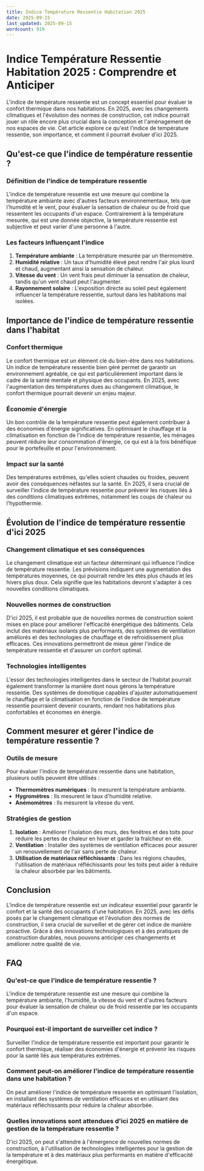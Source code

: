 ```yaml
---
title: Indice Température Ressentie Habitation 2025
date: 2025-09-15
last_updated: 2025-09-15
wordcount: 919
---
```


# Indice Température Ressentie Habitation 2025 : Comprendre et Anticiper

L'indice de température ressentie est un concept essentiel pour évaluer le confort thermique dans nos habitations. En 2025, avec les changements climatiques et l'évolution des normes de construction, cet indice pourrait jouer un rôle encore plus crucial dans la conception et l'aménagement de nos espaces de vie. Cet article explore ce qu'est l'indice de température ressentie, son importance, et comment il pourrait évoluer d'ici 2025.

## Qu'est-ce que l'indice de température ressentie ?

### Définition de l'indice de température ressentie

L'indice de température ressentie est une mesure qui combine la température ambiante avec d'autres facteurs environnementaux, tels que l'humidité et le vent, pour évaluer la sensation de chaleur ou de froid que ressentent les occupants d'un espace. Contrairement à la température mesurée, qui est une donnée objective, la température ressentie est subjective et peut varier d'une personne à l'autre.

### Les facteurs influençant l'indice

1. **Température ambiante** : La température mesurée par un thermomètre.
2. **Humidité relative** : Un taux d'humidité élevé peut rendre l'air plus lourd et chaud, augmentant ainsi la sensation de chaleur.
3. **Vitesse du vent** : Un vent frais peut diminuer la sensation de chaleur, tandis qu'un vent chaud peut l'augmenter.
4. **Rayonnement solaire** : L'exposition directe au soleil peut également influencer la température ressentie, surtout dans les habitations mal isolées.

## Importance de l'indice de température ressentie dans l'habitat

### Confort thermique

Le confort thermique est un élément clé du bien-être dans nos habitations. Un indice de température ressentie bien géré permet de garantir un environnement agréable, ce qui est particulièrement important dans le cadre de la santé mentale et physique des occupants. En 2025, avec l'augmentation des températures dues au changement climatique, le confort thermique pourrait devenir un enjeu majeur.

### Économie d'énergie

Un bon contrôle de la température ressentie peut également contribuer à des économies d'énergie significatives. En optimisant le chauffage et la climatisation en fonction de l'indice de température ressentie, les ménages peuvent réduire leur consommation d'énergie, ce qui est à la fois bénéfique pour le portefeuille et pour l'environnement.

### Impact sur la santé

Des températures extrêmes, qu'elles soient chaudes ou froides, peuvent avoir des conséquences néfastes sur la santé. En 2025, il sera crucial de surveiller l'indice de température ressentie pour prévenir les risques liés à des conditions climatiques extrêmes, notamment les coups de chaleur ou l'hypothermie.

## Évolution de l'indice de température ressentie d'ici 2025

### Changement climatique et ses conséquences

Le changement climatique est un facteur déterminant qui influence l'indice de température ressentie. Les prévisions indiquent une augmentation des températures moyennes, ce qui pourrait rendre les étés plus chauds et les hivers plus doux. Cela signifie que les habitations devront s'adapter à ces nouvelles conditions climatiques.

### Nouvelles normes de construction

D'ici 2025, il est probable que de nouvelles normes de construction soient mises en place pour améliorer l'efficacité énergétique des bâtiments. Cela inclut des matériaux isolants plus performants, des systèmes de ventilation améliorés et des technologies de chauffage et de refroidissement plus efficaces. Ces innovations permettront de mieux gérer l'indice de température ressentie et d'assurer un confort optimal.

### Technologies intelligentes

L'essor des technologies intelligentes dans le secteur de l'habitat pourrait également transformer la manière dont nous gérons la température ressentie. Des systèmes de domotique capables d'ajuster automatiquement le chauffage et la climatisation en fonction de l'indice de température ressentie pourraient devenir courants, rendant nos habitations plus confortables et économes en énergie.

## Comment mesurer et gérer l'indice de température ressentie ?

### Outils de mesure

Pour évaluer l'indice de température ressentie dans une habitation, plusieurs outils peuvent être utilisés :

- **Thermomètres numériques** : Ils mesurent la température ambiante.
- **Hygromètres** : Ils mesurent le taux d'humidité relative.
- **Anémomètres** : Ils mesurent la vitesse du vent.

### Stratégies de gestion

1. **Isolation** : Améliorer l'isolation des murs, des fenêtres et des toits pour réduire les pertes de chaleur en hiver et garder la fraîcheur en été.
2. **Ventilation** : Installer des systèmes de ventilation efficaces pour assurer un renouvellement de l'air sans perte de chaleur.
3. **Utilisation de matériaux réfléchissants** : Dans les régions chaudes, l'utilisation de matériaux réfléchissants pour les toits peut aider à réduire la chaleur absorbée par les bâtiments.

## Conclusion

L'indice de température ressentie est un indicateur essentiel pour garantir le confort et la santé des occupants d'une habitation. En 2025, avec les défis posés par le changement climatique et l'évolution des normes de construction, il sera crucial de surveiller et de gérer cet indice de manière proactive. Grâce à des innovations technologiques et à des pratiques de construction durables, nous pouvons anticiper ces changements et améliorer notre qualité de vie.

## FAQ

### Qu'est-ce que l'indice de température ressentie ?

L'indice de température ressentie est une mesure qui combine la température ambiante, l'humidité, la vitesse du vent et d'autres facteurs pour évaluer la sensation de chaleur ou de froid ressentie par les occupants d'un espace.

### Pourquoi est-il important de surveiller cet indice ?

Surveiller l'indice de température ressentie est important pour garantir le confort thermique, réaliser des économies d'énergie et prévenir les risques pour la santé liés aux températures extrêmes.

### Comment peut-on améliorer l'indice de température ressentie dans une habitation ?

On peut améliorer l'indice de température ressentie en optimisant l'isolation, en installant des systèmes de ventilation efficaces et en utilisant des matériaux réfléchissants pour réduire la chaleur absorbée.

### Quelles innovations sont attendues d'ici 2025 en matière de gestion de la température ressentie ?

D'ici 2025, on peut s'attendre à l'émergence de nouvelles normes de construction, à l'utilisation de technologies intelligentes pour la gestion de la température et à des matériaux plus performants en matière d'efficacité énergétique.